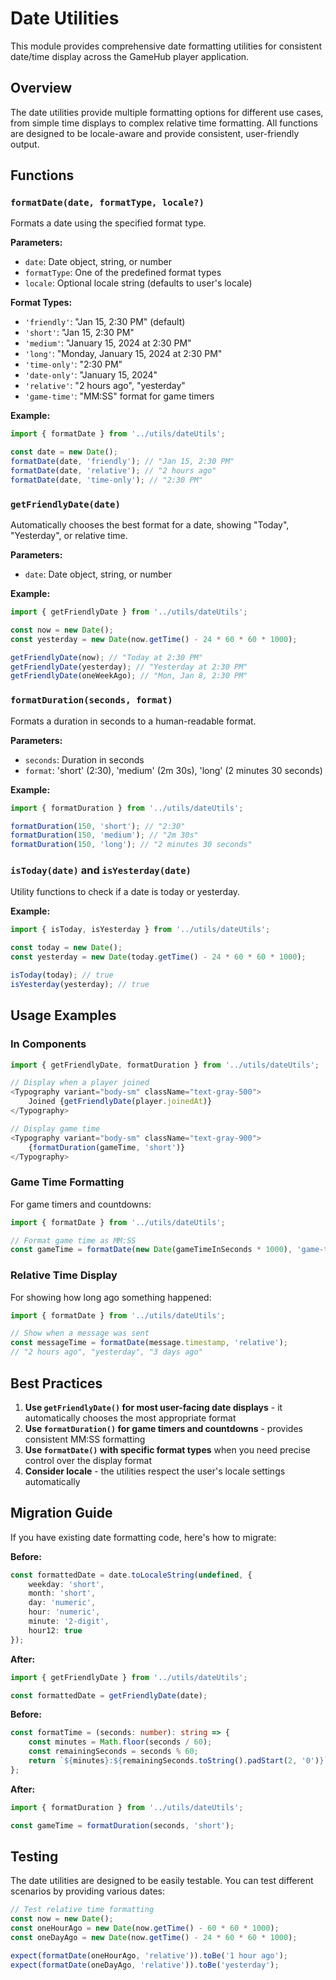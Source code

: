 # Date Utilities

This module provides comprehensive date formatting utilities for consistent date/time display across the GameHub player application.

## Overview

The date utilities provide multiple formatting options for different use cases, from simple time displays to complex relative time formatting. All functions are designed to be locale-aware and provide consistent, user-friendly output.

## Functions

### `formatDate(date, formatType, locale?)`

Formats a date using the specified format type.

**Parameters:**
- `date`: Date object, string, or number
- `formatType`: One of the predefined format types
- `locale`: Optional locale string (defaults to user's locale)

**Format Types:**
- `'friendly'`: "Jan 15, 2:30 PM" (default)
- `'short'`: "Jan 15, 2:30 PM"
- `'medium'`: "January 15, 2024 at 2:30 PM"
- `'long'`: "Monday, January 15, 2024 at 2:30 PM"
- `'time-only'`: "2:30 PM"
- `'date-only'`: "January 15, 2024"
- `'relative'`: "2 hours ago", "yesterday"
- `'game-time'`: "MM:SS" format for game timers

**Example:**
```typescript
import { formatDate } from '../utils/dateUtils';

const date = new Date();
formatDate(date, 'friendly'); // "Jan 15, 2:30 PM"
formatDate(date, 'relative'); // "2 hours ago"
formatDate(date, 'time-only'); // "2:30 PM"
```

### `getFriendlyDate(date)`

Automatically chooses the best format for a date, showing "Today", "Yesterday", or relative time.

**Parameters:**
- `date`: Date object, string, or number

**Example:**
```typescript
import { getFriendlyDate } from '../utils/dateUtils';

const now = new Date();
const yesterday = new Date(now.getTime() - 24 * 60 * 60 * 1000);

getFriendlyDate(now); // "Today at 2:30 PM"
getFriendlyDate(yesterday); // "Yesterday at 2:30 PM"
getFriendlyDate(oneWeekAgo); // "Mon, Jan 8, 2:30 PM"
```

### `formatDuration(seconds, format)`

Formats a duration in seconds to a human-readable format.

**Parameters:**
- `seconds`: Duration in seconds
- `format`: 'short' (2:30), 'medium' (2m 30s), 'long' (2 minutes 30 seconds)

**Example:**
```typescript
import { formatDuration } from '../utils/dateUtils';

formatDuration(150, 'short'); // "2:30"
formatDuration(150, 'medium'); // "2m 30s"
formatDuration(150, 'long'); // "2 minutes 30 seconds"
```

### `isToday(date)` and `isYesterday(date)`

Utility functions to check if a date is today or yesterday.

**Example:**
```typescript
import { isToday, isYesterday } from '../utils/dateUtils';

const today = new Date();
const yesterday = new Date(today.getTime() - 24 * 60 * 60 * 1000);

isToday(today); // true
isYesterday(yesterday); // true
```

## Usage Examples

### In Components

```typescript
import { getFriendlyDate, formatDuration } from '../utils/dateUtils';

// Display when a player joined
<Typography variant="body-sm" className="text-gray-500">
    Joined {getFriendlyDate(player.joinedAt)}
</Typography>

// Display game time
<Typography variant="body-sm" className="text-gray-900">
    {formatDuration(gameTime, 'short')}
</Typography>
```

### Game Time Formatting

For game timers and countdowns:

```typescript
import { formatDate } from '../utils/dateUtils';

// Format game time as MM:SS
const gameTime = formatDate(new Date(gameTimeInSeconds * 1000), 'game-time');
```

### Relative Time Display

For showing how long ago something happened:

```typescript
import { formatDate } from '../utils/dateUtils';

// Show when a message was sent
const messageTime = formatDate(message.timestamp, 'relative');
// "2 hours ago", "yesterday", "3 days ago"
```

## Best Practices

1. **Use `getFriendlyDate()` for most user-facing date displays** - it automatically chooses the most appropriate format
2. **Use `formatDuration()` for game timers and countdowns** - provides consistent MM:SS formatting
3. **Use `formatDate()` with specific format types** when you need precise control over the display format
4. **Consider locale** - the utilities respect the user's locale settings automatically

## Migration Guide

If you have existing date formatting code, here's how to migrate:

**Before:**
```typescript
const formattedDate = date.toLocaleString(undefined, {
    weekday: 'short',
    month: 'short',
    day: 'numeric',
    hour: 'numeric',
    minute: '2-digit',
    hour12: true
});
```

**After:**
```typescript
import { getFriendlyDate } from '../utils/dateUtils';

const formattedDate = getFriendlyDate(date);
```

**Before:**
```typescript
const formatTime = (seconds: number): string => {
    const minutes = Math.floor(seconds / 60);
    const remainingSeconds = seconds % 60;
    return `${minutes}:${remainingSeconds.toString().padStart(2, '0')}`;
};
```

**After:**
```typescript
import { formatDuration } from '../utils/dateUtils';

const gameTime = formatDuration(seconds, 'short');
```

## Testing

The date utilities are designed to be easily testable. You can test different scenarios by providing various dates:

```typescript
// Test relative time formatting
const now = new Date();
const oneHourAgo = new Date(now.getTime() - 60 * 60 * 1000);
const oneDayAgo = new Date(now.getTime() - 24 * 60 * 60 * 1000);

expect(formatDate(oneHourAgo, 'relative')).toBe('1 hour ago');
expect(formatDate(oneDayAgo, 'relative')).toBe('yesterday');
``` 